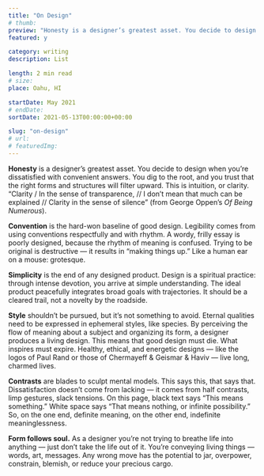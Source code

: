 ```yaml
---
title: "On Design"
# thumb:
preview: "Honesty is a designer’s greatest asset. You decide to design when you’re dissatisfied with convenient answers. You dig to the root, and you trust that the right forms and structures will filter upward. This is intuition, or clarity. “Clarity / In the sense of transparence, // I don’t mean that much can be explained // Clarity in the sense of silence” (from George Oppen’s Of Being Numerous)."
featured: y

category: writing
description: List

length: 2 min read
# size:
place: Oahu, HI

startDate: May 2021
# endDate:
sortDate: 2021-05-13T00:00:00+00:00

slug: "on-design"
# url:
# featuredImg:
---
```


**Honesty** is a designer’s greatest asset. You decide to design when you’re dissatisfied with convenient answers. You dig to the root, and you trust that the right forms and structures will filter upward. This is intuition, or clarity. “Clarity / In the sense of transparence, // I don’t mean that much can be explained // Clarity in the sense of silence” (from George Oppen’s _Of Being Numerous_).

**Convention** is the hard-won baseline of good design. Legibility comes from using conventions respectfully and with rhythm. A wordy, frilly essay is poorly designed, because the rhythm of meaning is confused. Trying to be original is destructive — it results in “making things up.” Like a human ear on a mouse: grotesque.

**Simplicity** is the end of any designed product. Design is a spiritual practice: through intense devotion, you arrive at simple understanding. The ideal product peacefully integrates broad goals with trajectories. It should be a cleared trail, not a novelty by the roadside.

**Style** shouldn’t be pursued, but it’s not something to avoid. Eternal qualities need to be expressed in ephemeral styles, like species. By perceiving the flow of meaning about a subject and organizing its form, a designer produces a living design. This means that good design must die. What inspires must expire. Healthy, ethical, and energetic designs — like the logos of Paul Rand or those of Chermayeff & Geismar & Haviv — live long, charmed lives.

**Contrasts** are blades to sculpt mental models. This says this, that says that. Dissatisfaction doesn’t come from lacking — it comes from half contrasts, limp gestures, slack tensions. On this page, black text says “This means something.” White space says “That means nothing, or infinite possibility.” So, on the one end, definite meaning, on the other end, indefinite meaninglessness.

**Form follows soul.** As a designer you’re not trying to breathe life into anything — just don’t take the life out of it. You’re conveying living things — words, art, messages. Any wrong move has the potential to jar, overpower, constrain, blemish, or reduce your precious cargo.
